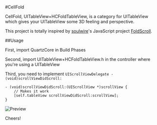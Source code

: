 #CellFold

CellFold, UITableView+HCFoldTableView, is a category for UITableView which gives your UITableView some 3D feeling and perspective.

This project is totally inspired by [soulwire](https://github.com/soulwire)'s JavaScript project [FoldScroll](https://github.com/soulwire/FoldScroll).

##Usage

First, import QuartzCore in Build Phases

Second, import UITableView+HCFoldTableView.h in the controller where you're using a UITableView

Third, you need to implement `UIScrollViewDelegate -(void)scrollViewDidScroll:`

```
- (void)scrollViewDidScroll:(UIScrollView *)scrollView {
    // Makes it work
    [self.tableView scrollViewDidScroll:scrollView];
}
```

![Preview](https://raw.github.com/hellozimi/CellFold/master/preview.jpg)

Cheers!